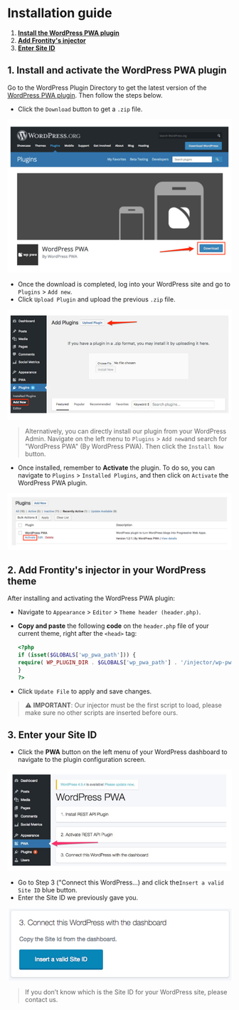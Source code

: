 # Installation guide

1. [**Install the WordPress PWA plugin**](wp-pwa-plugin-installation.md#1-install-and-activate-the-wordpress-pwa-plugin)
2. [**Add Frontity's injector**](wp-pwa-plugin-installation.md#2-add-frontitys-injector-in-your-wordpress-theme)
3. [**Enter Site ID**](wp-pwa-plugin-installation.md#3-enter-your-site-id)

## 1. Install and activate the WordPress PWA plugin

Go to the WordPress Plugin Directory to get the latest version of the [WordPress PWA plugin](https://wordpress.org/plugins/wp-pwa/). Then follow the steps below.

* Click the `Download` button to get a `.zip` file.

![](../.gitbook/assets/download-wp-pwa-plugin2.jpg)

* Once the download is completed, log into your WordPress site and go to `Plugins` &gt; `Add new`.
* Click `Upload Plugin` and upload the previous `.zip` file.

![](../.gitbook/assets/upload_plugin_wordpress.jpg)

> Alternatively, you can directly install our plugin from your WordPress Admin. Navigate on the left menu to `Plugins` &gt; `Add new`and search for "WordPress PWA" \(By WordPress PWA\). Then click the `Install Now` button.

* Once installed, remember to **Activate** the plugin. To do so, you can navigate to `Plugins` &gt; `Installed Plugins`, and then click on `Activate` the WordPress PWA plugin.

![](../.gitbook/assets/activate_wordpress_pwa.jpg)

## 2. Add Frontity's injector in your WordPress theme

After installing and activating the WordPress PWA plugin:

* Navigate to `Appearance` &gt; `Editor` &gt; `Theme header (header.php)`.
* **Copy and paste** the following **code** on the `header.php` file of your current theme, right after the `<head>` tag:

  ```php
  <?php
  if (isset($GLOBALS['wp_pwa_path'])) {
  require( WP_PLUGIN_DIR . $GLOBALS['wp_pwa_path'] . '/injector/wp-pwa-injector.php');
  }
  ?>
  ```

* Click `Update File` to apply and save changes.

> ⚠️ **IMPORTANT**: Our injector must be the first script to load, please make sure no other scripts are inserted before ours.

## 3. Enter your Site ID

* Click the **PWA** button on the left menu of your WordPress dashboard to navigate to the plugin configuration screen.

![](../.gitbook/assets/pwa-configuration-screen.jpg)

* Go to Step 3 \("Connect this WordPress...\) and click the`Insert a valid Site ID` blue button.
* Enter the Site ID we previously gave you.

![](../.gitbook/assets/screen-shot-2018-01-15-at-17.12.32.png)

> If you don’t know which is the Site ID for your WordPress site, please contact us.

